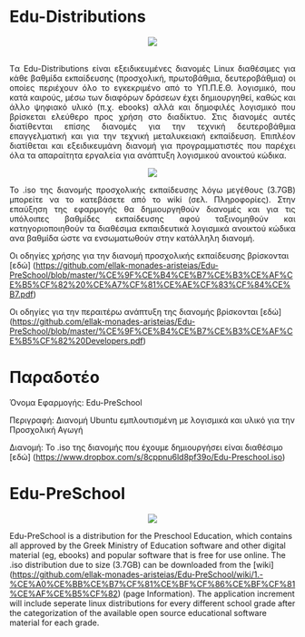 # Edu-Distributions
<p align="center">
  <img src="http://ostdev.minedu.gov.gr/~pgeorg/assets/pictures/OSDeveloperWorkstation1.png"/>
</p>
<p align="justify">
<br>
Tα Edu-Distributions είναι εξειδικευμένες διανομές Linux διαθέσιμες για κάθε βαθμίδα εκπαίδευσης (προσχολική, πρωτοβάθμια, δευτεροβάθμια) οι οποίες περιέχουν όλο το εγκεκριμένο από το ΥΠ.Π.Ε.Θ. λογισμικό, που κατά καιρούς, μέσω των διαφόρων δράσεων έχει δημιουργηθεί, καθώς και άλλο ψηφιακό υλικό (π.χ. ebooks) αλλά και δημοφιλές λογισμικό που βρίσκεται ελεύθερο προς χρήση στο διαδίκτυο. Στις διανομές αυτές διατίθενται επίσης διανομές για την τεχνική δευτεροβάθμια επαγγελματική και για την τεχνική μεταλυκειακή εκπαίδευση.
Επιπλέον διατίθεται και εξειδικευμάνη διανομή για προγραμματιστές που παρέχει όλα τα απαραίτητα εργαλεία για ανάπτυξη λογισμικού ανοικτού κώδικα. 
<br>
<p align="center">
  <img src="http://ostdev.minedu.gov.gr/~pgeorg/assets/pictures/OSDeveloperWorkstation2.png"/>
</p>
<p align="justify">
To .iso της διανομής προσχολικής εκπαίδευσης λόγω μεγέθους (3.7GB) μπορείτε να το κατεβάσετε από το wiki (σελ. Πληροφορίες).
Στην επαύξηση της εφαρμογής θα δημιουργηθούν διανομές και για τις υπόλοιπες βαθμίδες εκπαίδευσης αφού ταξινομηθούν και κατηγοριοποιηθούν τα διαθέσιμα εκπαιδευτικά λογισμικά ανοικτού κώδικα ανα βαθμίδα ώστε να ενσωματωθούν στην κατάλληλη διανομή. 
</p>

Οι οδηγίες χρήσης για την διανομή προσχολικής εκπαίδευσης βρίσκονται [εδώ] (https://github.com/ellak-monades-aristeias/Edu-PreSchool/blob/master/%CE%9F%CE%B4%CE%B7%CE%B3%CE%AF%CE%B5%CF%82%20%CE%A7%CF%81%CE%AE%CF%83%CF%84%CE%B7.pdf)

Οι οδηγίες για την περαιτέρω ανάπτυξη της διανομής βρίσκονται [εδώ] (https://github.com/ellak-monades-aristeias/Edu-PreSchool/blob/master/%CE%9F%CE%B4%CE%B7%CE%B3%CE%AF%CE%B5%CF%82%20Developers.pdf)

# Παραδοτέο
Όνομα Εφαρμογής: Edu-PreSchool

Περιγραφή: Διανομή Ubuntu εμπλουτισμένη με λογισμικά και υλικό για την Προσχολική Αγωγή

Διανομή: Το .iso της διανομής που έχουμε δημιουργήσει είναι διαθέσιμο [εδώ] (https://www.dropbox.com/s/8cppnu6ld8pf39o/Edu-Preschool.iso)

# Edu-PreSchool
<p align="center">
  <img src="https://cloud.githubusercontent.com/assets/5394554/10328327/acb36634-6cbb-11e5-8c68-3e3aab5a6dc7.png"/>
</p>
<p align="justify">

Edu-PreSchool is a distribution for the Preschool Education, which contains all approved by the Greek Ministry of Education software and other digital material (eg, ebooks) and popular software that is free for use online. The .iso distribution due to size (3.7GB) can be downloaded from the [wiki] (https://github.com/ellak-monades-aristeias/Edu-PreSchool/wiki/1.-%CE%A0%CE%BB%CE%B7%CF%81%CE%BF%CF%86%CE%BF%CF%81%CE%AF%CE%B5%CF%82) (page Information).
The application increment will include seperate linux distributions for every different school grade after the categorization of the available open source educational software material for each grade.  
